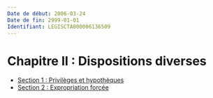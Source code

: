 ```yaml
---
Date de début: 2006-03-24
Date de fin: 2999-01-01
Identifiant: LEGISCTA000006136509
---
```


<h1>Chapitre II : Dispositions diverses</h1>

- [Section 1 : Privilèges et hypothèques](section_1/README.md)
- [Section 2 : Expropriation forcée](section_2/README.md)
